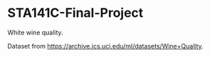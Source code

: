 # STA141C-Final-Project

White wine quality.

Dataset from https://archive.ics.uci.edu/ml/datasets/Wine+Quality.
